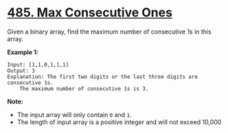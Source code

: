 # [485. Max Consecutive Ones](https://leetcode.com/problems/max-consecutive-ones/description)
Given a binary array, find the maximum number of consecutive 1s in this array.

**Example 1:**
```
Input: [1,1,0,1,1,1]
Output: 3
Explanation: The first two digits or the last three digits are consecutive 1s.
    The maximum number of consecutive 1s is 3.
```
**Note:**
* The input array will only contain `0` and `1`.
* The length of input array is a positive integer and will not exceed 10,000